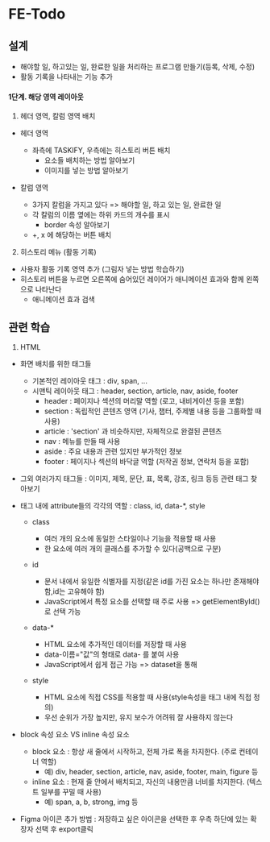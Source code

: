 # FE-Todo

## 설계

- 해야할 일, 하고있는 일, 완료한 일을 처리하는 프로그램 만들기(등록, 삭제, 수정)
- 활동 기록을 나타내는 기능 추가

#### 1단계. 해당 영역 레이아웃

1. 헤더 영역, 칼럼 영역 배치

- 헤더 영역

  - 좌측에 TASKIFY, 우측에는 히스토리 버튼 배치
    - 요소들 배치하는 방법 알아보기
    - 이미지를 넣는 방법 알아보기

- 칼럼 영역

  - 3가지 칼럼을 가지고 있다 => 해야할 일, 하고 있는 일, 완료한 일
  - 각 칼럼의 이름 옆에는 하위 카드의 개수를 표시
    - border 속성 알아보기
  - +, x 에 해당하는 버튼 배치

2. 히스토리 메뉴 (활동 기록)

- 사용자 활동 기록 영역 추가 (그림자 넣는 방법 학습하기)
- 히스토리 버튼을 누르면 오른쪽에 숨어있던 레이어가 애니메이션 효과와 함께 왼쪽으로 나타난다
  - 애니메이션 효과 검색

## 관련 학습

1. HTML

- 화면 배치를 위한 태그들

  - 기본적인 레이아웃 태그 : div, span, ...
  - 시맨틱 레이아웃 태그 : header, section, article, nav, aside, footer
    - header : 페이지나 섹션의 머리말 역할 (로고, 내비게이션 등을 포함)
    - section : 독립적인 콘텐츠 영역 (기사, 챕터, 주제별 내용 등을 그룹화할 때 사용)
    - article : 'section' 과 비슷하지만, 자체적으로 완결된 콘텐츠
    - nav : 메뉴를 만들 때 사용
    - aside : 주요 내용과 관련 있지만 부가적인 정보
    - footer : 페이지나 섹션의 바닥글 역할 (저작권 정보, 연락처 등을 포함)

- 그외 여러가지 태그들 : 이미지, 제목, 문단, 표, 목록, 강조, 링크 등등 관련 태그 찾아보기

- 태그 내에 attribute들의 각각의 역할 : class, id, data-\*, style

  - class

    - 여러 개의 요소에 동일한 스타일이나 기능을 적용할 때 사용
    - 한 요소에 여러 개의 클래스를 추가할 수 있다(공백으로 구분)

  - id

    - 문서 내에서 유일한 식별자를 지정(같은 id를 가진 요소는 하나만 존재해야 함,id는 고유해야 함)
    - JavaScript에서 특정 요소를 선택할 때 주로 사용 => getElementById()로 선택 가능

  - data-\*

    - HTML 요소에 추가적인 데이터를 저장할 때 사용
    - data-이름="값"의 형태로 data- 를 붙여 사용
    - JavaScript에서 쉽게 접근 가능 => dataset을 통해

  - style

    - HTML 요소에 직접 CSS를 적용할 때 사용(style속성을 태그 내에 직접 정의)
    - 우선 순위가 가장 높지만, 유지 보수가 어려워 잘 사용하지 않는다

- block 속성 요소 VS inline 속성 요소

  - block 요소 : 항상 새 줄에서 시작하고, 전체 가로 폭을 차지한다. (주로 컨테이너 역할)
    - 예) div, header, section, article, nav, aside, footer, main, figure 등
  - inline 요소 : 현재 줄 안에서 배치되고, 자신의 내용만큼 너비를 차지한다. (텍스트 일부를 꾸밀 때 사용)
    - 예) span, a, b, strong, img 등

- Figma 아이콘 추가 방법 : 저장하고 싶은 아이콘을 선택한 후 우측 하단에 있는 확장자 선택 후 export클릭

